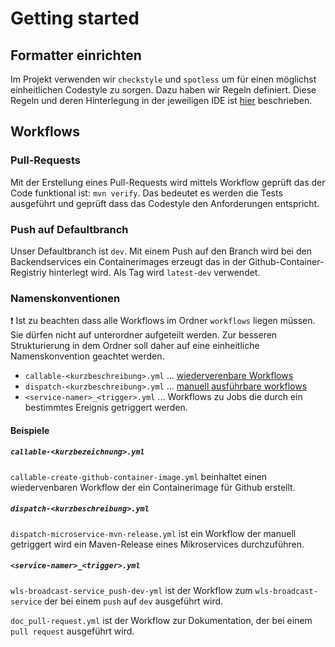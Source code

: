 # Getting started

## Formatter einrichten

Im Projekt verwenden wir `checkstyle` und `spotless` um für einen möglichst einheitlichen Codestyle zu sorgen.
Dazu haben wir Regeln definiert. Diese Regeln und deren Hinterlegung in der jeweiligen IDE ist
[hier](https://github.com/it-at-m/itm-java-codeformat) beschrieben.

## Workflows

### Pull-Requests

Mit der Erstellung eines Pull-Requests wird mittels Workflow geprüft das der Code funktional ist: `mvn verify`. Das bedeutet
es werden die Tests ausgeführt und geprüft dass das Codestyle den Anforderungen entspricht.

### Push auf Defaultbranch

Unser Defaultbranch ist `dev`. Mit einem Push auf den Branch wird bei den Backendservices ein Containerimages erzeugt
das in der Github-Container-Registriy hinterlegt wird. Als Tag wird `latest-dev` verwendet.

### Namenskonventionen

❗ Ist zu beachten dass alle Workflows im Ordner `workflows` liegen müssen. Sie dürfen nicht auf unterordner aufgeteilt werden.
Zur besseren Strukturierung in dem Ordner soll daher auf eine einheitliche Namenskonvention geachtet werden.

- `callable-<kurzbeschreibung>.yml` ... [wiederverenbare Workflows](https://docs.github.com/de/actions/using-workflows/reusing-workflows)
- `dispatch-<kurzbeschreibung>.yml` ... [manuell ausführbare workflows](https://docs.github.com/de/actions/using-workflows/manually-running-a-workflow)
- `<service-namer>_<trigger>.yml` ... Workflows zu Jobs die durch ein bestimmtes Ereignis getriggert werden.

#### Beispiele

##### `callable-<kurzbezeichnung>.yml`

`callable-create-github-container-image.yml` beinhaltet einen wiedervenbaren Workflow der ein Containerimage für Github erstellt.

##### `dispatch-<kurzbeschreibung>.yml`

`dispatch-microservice-mvn-release.yml` ist ein Workflow der manuell getriggert wird ein Maven-Release eines Mikroservices durchzuführen.

##### `<service-namer>_<trigger>.yml`

`wls-broadcast-service_push-dev-yml` ist der Workflow zum `wls-broadcast-service` der bei einem `push` auf `dev` ausgeführt wird.

`doc_pull-request.yml` ist der Workflow zur Dokumentation, der bei einem `pull request` ausgeführt wird.